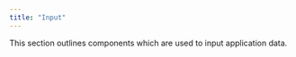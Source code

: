 ```yaml
---
title: "Input"
---
```




This section outlines components which are used to input application
data.